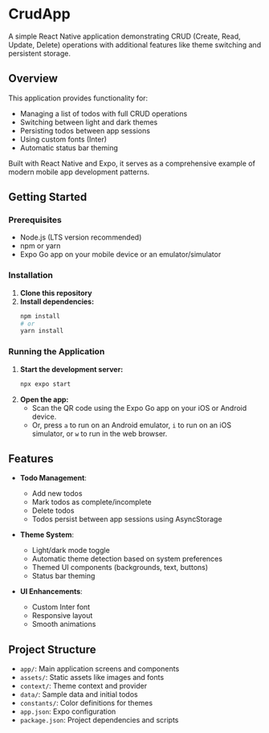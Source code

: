 # CrudApp

A simple React Native application demonstrating CRUD (Create, Read, Update, Delete) operations with additional features like theme switching and persistent storage.

## Overview

This application provides functionality for:
- Managing a list of todos with full CRUD operations
- Switching between light and dark themes
- Persisting todos between app sessions
- Using custom fonts (Inter)
- Automatic status bar theming

Built with React Native and Expo, it serves as a comprehensive example of modern mobile app development patterns.

## Getting Started

### Prerequisites

- Node.js (LTS version recommended)
- npm or yarn
- Expo Go app on your mobile device or an emulator/simulator

### Installation

1.  **Clone this repository**
2.  **Install dependencies:**
    ```bash
    npm install
    # or
    yarn install
    ```

### Running the Application

1.  **Start the development server:**
    ```bash
    npx expo start
    ```
2.  **Open the app:**
    - Scan the QR code using the Expo Go app on your iOS or Android device.
    - Or, press `a` to run on an Android emulator, `i` to run on an iOS simulator, or `w` to run in the web browser.

## Features

- **Todo Management**:
  - Add new todos
  - Mark todos as complete/incomplete
  - Delete todos
  - Todos persist between app sessions using AsyncStorage

- **Theme System**:
  - Light/dark mode toggle
  - Automatic theme detection based on system preferences
  - Themed UI components (backgrounds, text, buttons)
  - Status bar theming

- **UI Enhancements**:
  - Custom Inter font
  - Responsive layout
  - Smooth animations

## Project Structure

- `app/`: Main application screens and components
- `assets/`: Static assets like images and fonts
- `context/`: Theme context and provider
- `data/`: Sample data and initial todos
- `constants/`: Color definitions for themes
- `app.json`: Expo configuration
- `package.json`: Project dependencies and scripts
